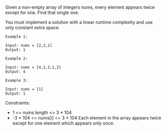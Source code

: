 Given a non-empty array of integers nums, every element appears twice except for one. Find that single one.

You must implement a solution with a linear runtime complexity and use only constant extra space.

```
Example 1:

Input: nums = [2,2,1]
Output: 1
```

```
Example 2:

Input: nums = [4,1,2,1,2]
Output: 4
```

```
Example 3:

Input: nums = [1]
Output: 1

```

Constraints:

- 1 <= nums.length <= 3 * 104
- -3 * 104 <= nums[i] <= 3 * 104
  Each element in the array appears twice except for one element which appears only once.